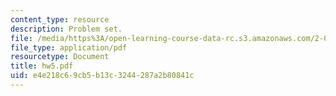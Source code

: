 ```yaml
---
content_type: resource
description: Problem set.
file: /media/https%3A/open-learning-course-data-rc.s3.amazonaws.com/2-002-mechanics-and-materials-ii-spring-2004/e4e218c69cb5b13c3244287a2b80841c_hw5.pdf
file_type: application/pdf
resourcetype: Document
title: hw5.pdf
uid: e4e218c6-9cb5-b13c-3244-287a2b80841c
---
```

